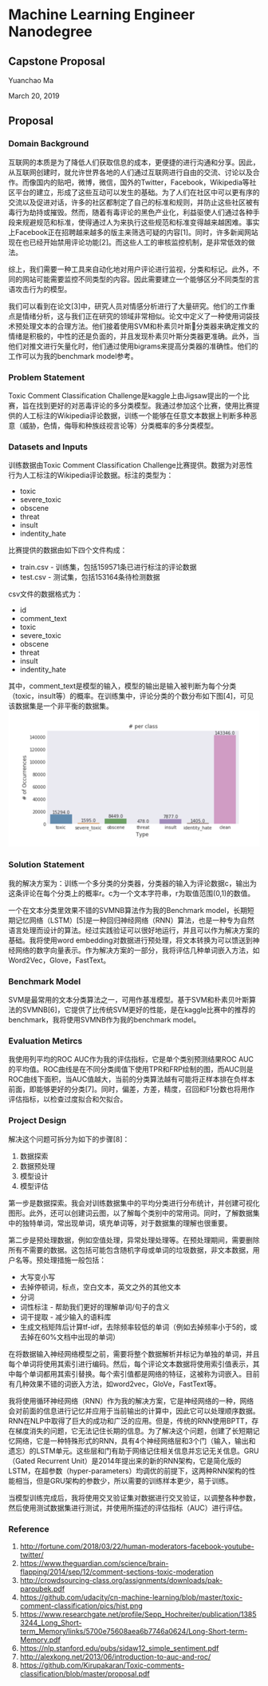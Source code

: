 # Machine Learning Engineer Nanodegree
## Capstone Proposal
Yuanchao Ma

March 20, 2019
## Proposal
### Domain Background
互联网的本质是为了降低人们获取信息的成本，更便捷的进行沟通和分享。因此，从互联网创建时，就允许世界各地的人们通过互联网进行自由的交流、讨论以及合作。而像国内的贴吧，微博，微信，国外的Twitter，Facebook，Wikipedia等社区平台的建立，形成了这些互动可以发生的基础。为了人们在社区中可以更有序的交流以及促进对话，许多的社区都制定了自己的标准和规则，并防止这些社区被有毒行为劫持或摧毁。然而，随着有毒评论的黑色产业化，利益驱使人们通过各种手段来规避规范和标准，使得通过人为来执行这些规范和标准变得越来越困难。事实上Facebook正在招聘越来越多的版主来筛选可疑的内容[1]。同时，许多新闻网站现在也已经开始禁用评论功能[2]。而这些人工的审核监控机制，是非常低效的做法。

综上，我们需要一种工具来自动化地对用户评论进行监视，分类和标记。此外，不同的网站可能需要监控不同类型的内容。因此需要建立一个能够区分不同类型的言语攻击行为的模型。

我们可以看到在论文[3]中，研究人员对情感分析进行了大量研究。他们的工作重点是情绪分析，这与我们正在研究的领域非常相似。论文中定义了一种使用词袋技术预处理文本的合理方法。他们接着使用SVM和朴素贝叶斯分类器来确定推文的情绪是积极的，中性的还是负面的，并且发现朴素贝叶斯分类器更准确。此外，当他们对推文进行矢量化时，他们通过使用bigrams来提高分类器的准确性。他们的工作可以为我的benchmark model参考。

### Problem Statement
Toxic Comment Classification Challenge是kaggle上由Jigsaw提出的一个比赛，旨在找到更好的对恶毒评论的多分类模型。我通过参加这个比赛，使用比赛提供的人工标注的Wikipedia评论数据，训练一个能够在任意文本数据上判断多种恶意（威胁，色情，侮辱和种族歧视言论等）分类概率的多分类模型。

### Datasets and Inputs
训练数据由Toxic Comment Classification Challenge比赛提供。数据为对恶性行为人工标注的Wikipedia评论数据。标注的类型为：
* toxic
* severe_toxic
* obscene
* threat
* insult
* indentity_hate

比赛提供的数据由如下四个文件构成：
* train.csv - 训练集，包括159571条已进行标注的评论数据
* test.csv - 测试集，包括153164条待检测数据

csv文件的数据格式为：
* id
* comment_text
* toxic
* severe_toxic
* obscene
* threat
* insult
* indentity_hate

其中，comment_text是模型的输入，模型的输出是输入被判断为每个分类（toxic，insult等）的概率。在训练集中，评论分类的个数分布如下图[4]，可见该数据集是一个非平衡的数据集。
![](https://github.com/udacity/cn-machine-learning/blob/master/toxic-comment-classification/pics/hist.png?raw=true)

### Solution Statement
我的解决方案为：训练一个多分类的分类器，分类器的输入为评论数据c，输出为这条评论在每个分类上的概率r。c为一个文本字符串，r为取值范围(0,1)的数值。

一个在文本分类里效果不错的SVMNB算法作为我的Benchmark model，长期短期记忆网络（LSTM）[5]是一种回归神经网络（RNN）算法，也是一种专为自然语言处理而设计的算法。经过实践验证可以很好地运行，并且可以作为解决方案的基础。我将使用word embedding对数据进行预处理，将文本转换为可以馈送到神经网络的数字向量表示。作为解决方案的一部分，我将评估几种单词嵌入方法，如Word2Vec，Glove，FastText。

### Benchmark Model
SVM是最常用的文本分类算法之一，可用作基准模型。基于SVM和朴素贝叶斯算法的SVMNB[6]，它提供了比传统SVM更好的性能，是在kaggle比赛中的推荐的benchmark，我将使用SVMNB作为我的benchmark model。

### Evaluation Metircs
我使用列平均的ROC AUC作为我的评估指标，它是单个类别预测结果ROC AUC的平均值。ROC曲线是在不同分类阈值下使用TPR和FRP绘制的图，而AUC则是ROC曲线下面积，当AUC值越大，当前的分类算法越有可能将正样本排在负样本前面，即能够更好的分类[7]。同时，偏差，方差，精度，召回和F1分数也将用作评估指标，以检查过度拟合和欠拟合。

### Project Design
解决这个问题可拆分为如下的步骤[8]：
1. 数据探索
2. 数据预处理
3. 模型设计
4. 模型评估

第一步是数据探索。我会对训练数据集中的平均分类进行分布统计，并创建可视化图形。此外，还可以创建词云图，以了解每个类别中的常用词。同时，了解数据集中的独特单词，常出现单词，填充单词等，对于数据集的理解也很重要。

第二步是预处理数据，例如空值处理，异常处理处理等。在预处理期间，需要删除所有不需要的数据。这包括可能包含随机字母或单词的垃圾数据，非文本数据，用户名等。预处理措施一般包括：
* 大写变小写
* 去掉停顿词，标点，空白文本，英文之外的其他文本
* 分词
* 词性标注 - 帮助我们更好的理解单词/句子的含义
* 词干提取 - 减少输入的语料库
* 生成文档矩阵后计算tf-idf，去除频率较低的单词（例如去掉频率小于5的，或去掉在60%文档中出现的单词）

在将数据输入神经网络模型之前，需要将整个数据解析并标记为单独的单词，并且每个单词将使用其索引进行编码。然后，每个评论文本数据将使用索引值表示，其中每个单词都用其索引替换。每个索引值都是网络的特征，这被称为词嵌入。目前有几种效果不错的词嵌入方法，如word2vec，GloVe，FastText等。

我将使用循环神经网络（RNN）作为我的解决方案，它是神经网络的一种，网络会对前面的信息进行记忆并应用于当前输出的计算中，因此它可以处理顺序数据。RNN在NLP中取得了巨大的成功和广泛的应用。但是，传统的RNN使用BPTT，存在梯度消失的问题，它无法记住长期的信息。为了解决这个问题，创建了长短期记忆网络，它是一种特殊形式的RNN，具有4个神经网络层和3个门（输入，输出和遗忘）的LSTM单元。这些层和门有助于网络记住相关信息并忘记无关信息。GRU（Gated Recurrent Unit）是2014年提出来的新的RNN架构，它是简化版的LSTM，在超参数（hyper-parameters）均调优的前提下，这两种RNN架构的性能相当，但是GRU架构的参数少，所以需要的训练样本更少，易于训练。

当模型训练完成后，我将使用交叉验证集对数据进行交叉验证，以调整各种参数，然后使用测试数据集进行测试，并使用所描述的评估指标（AUC）进行评估。

### Reference
1. http://fortune.com/2018/03/22/human-moderators-facebook-youtube-twitter/
2. https://www.theguardian.com/science/brain-flapping/2014/sep/12/comment-sections-toxic-moderation
3. http://crowdsourcing-class.org/assignments/downloads/pak-paroubek.pdf
4. https://github.com/udacity/cn-machine-learning/blob/master/toxic-comment-classification/pics/hist.png
5. https://www.researchgate.net/profile/Sepp_Hochreiter/publication/13853244_Long_Short-term_Memory/links/5700e75608aea6b7746a0624/Long-Short-term-Memory.pdf
6. https://nlp.stanford.edu/pubs/sidaw12_simple_sentiment.pdf
7. http://alexkong.net/2013/06/introduction-to-auc-and-roc/
8. https://github.com/Kirupakaran/Toxic-comments-classification/blob/master/proposal.pdf